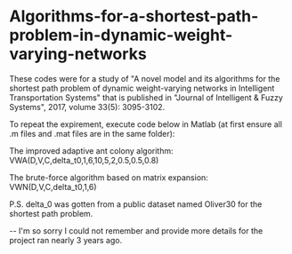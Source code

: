 # Algorithms-for-a-shortest-path-problem-in-dynamic-weight-varying-networks
These codes were for a study of "A novel model and its algorithms for the shortest path problem of dynamic weight-varying networks in Intelligent Transportation Systems" that is published in "Journal of Intelligent &amp; Fuzzy Systems", 2017, volume 33(5): 3095-3102.

To repeat the expirement, execute code below in Matlab (at first ensure all .m files and .mat files are in the same folder):

The improved adaptive ant colony algorithm: VWA(D,V,C,delta_t0,1,6,10,5,2,0.5,0.5,0.8)

The brute-force algorithm based on matrix expansion: VWN(D,V,C,delta_t0,1,6)

P.S. delta_0 was gotten from a public dataset named Oliver30 for the shortest path problem.

--
I'm so sorry I could not remember and provide more details for the project ran nearly 3 years ago.
